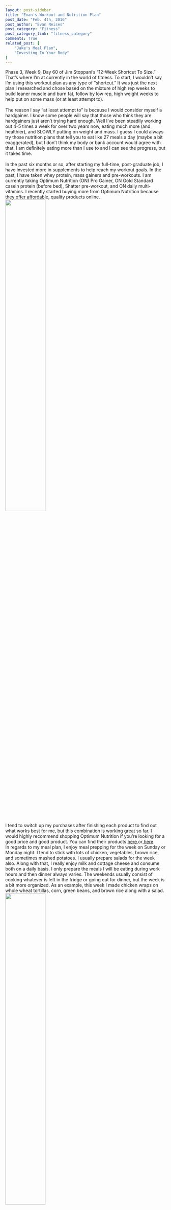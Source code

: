 ```yaml
---
layout: post-sidebar
title: "Evan's Workout and Nutrition Plan"
post_date: "Feb. 4th, 2016"
post_author: "Evan Neises"
post_category: "Fitness"
post_category_link: "fitness_category"
comments: True
related_post: [
	"Jake's Meal Plan",
	"Investing In Your Body"
]
---
```

Phase 3, Week 9, Day 60 of Jim Stoppani’s “12-Week Shortcut To Size.” <!--endpreview-->
That’s where I’m at currently in the world of fitness. To start, I wouldn’t say I’m using this workout plan as any type of “shortcut.” 
It was just the next plan I researched and chose based on the mixture of high rep weeks to build leaner muscle and burn fat, follow by low rep, high weight weeks to help put on some mass (or at least attempt to). 
<br><br>
The reason I say “at least attempt to” is because I would consider myself a hardgainer. 
I know some people will say that those who think they are hardgainers just aren’t trying hard enough. 
Well I’ve been steadily working out 4-5 times a week for over two years now, eating much more (and healthier), and SLOWLY putting on weight and mass. 
I guess I could always try those nutrition plans that tell you to eat like 27 meals a day (maybe a bit exaggerated), but I don’t think my body or bank account would agree with that. 
I am definitely eating more than I use to and I can see the progress, but it takes time.
<br><br>
In the past six months or so, after starting my full-time, post-graduate job, I have invested more in supplements to help reach my workout goals. 
In the past, I have taken whey protein, mass gainers and pre-workouts. I am currently taking Optimum Nutrition (ON) Pro Gainer, ON Gold Standard casein protein (before bed), Shatter pre-workout, and ON daily multi-vitamins. 
I recently started buying more from Optimum Nutrition because they offer affordable, quality products online. <br>
<img src="{{ site.url }}/img/IMG_0199.jpg" style="width: 50%">
<br>
I tend to switch up my purchases after finishing each product to find out what works best for me, but this combination is working great so far. 
I would highly recommend shopping Optimum Nutrition if you’re looking for a good price and good product. 
You can find their products <a href="http://www.optimumnutrition.com/"> here </a>or<a href="http://www.bodybuilding.com/store/opt/opt.htm"> here</a>.
<br>
In regards to my meal plan, I enjoy meal prepping for the week on Sunday or Monday night. 
I tend to stick with lots of chicken, vegetables, brown rice, and sometimes mashed potatoes. 
I usually prepare salads for the week also. Along with that, I really enjoy milk and cottage cheese and consume both on a daily basis. 
I only prepare the meals I will be eating during work hours and then dinner always varies. 
The weekends usually consist of cooking whatever is left in the fridge or going out for dinner, but the week is a bit more organized. 
As an example, this week I made chicken wraps on whole wheat tortillas, corn, green beans, and brown rice along with a salad. <br>
<img src="{{ site.url }}/img/IMG_0194.jpg" style="width: 50%"> <img src="{{ site.url }}/img/IMG_5304.jpg" style="width: 50%">
<br>
On top of this, I typically drink 3-4 protein shakes day. 
In the morning, I take half a serving of my ON mass gainer, sometimes another half serving in the afternoon, a full serving after working out, and a scoop of casein protein before going to bed. 
Because of these workout and nutrition plans, I have made great progress in my overall fitness goals. <br><br>

You can find my current workout plan (Jim Stoppani’s 12-Week Shortcut To Size) <a href="http://www.bodybuilding.com/fun/shortcut-to-size.html">here</a>.

